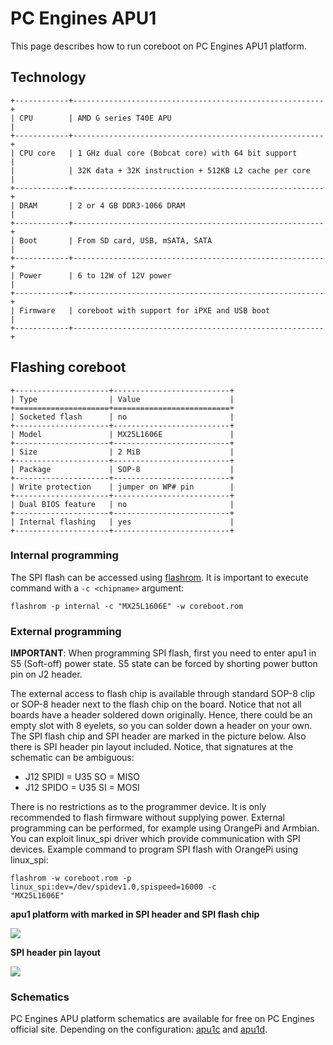 # PC Engines APU1

This page describes how to run coreboot on PC Engines APU1 platform.

## Technology

```{eval-rst}
+------------+--------------------------------------------------------+
| CPU        | AMD G series T40E APU                                  |
+------------+--------------------------------------------------------+
| CPU core   | 1 GHz dual core (Bobcat core) with 64 bit support      |
|            | 32K data + 32K instruction + 512KB L2 cache per core   |
+------------+--------------------------------------------------------+
| DRAM       | 2 or 4 GB DDR3-1066 DRAM                               |
+------------+--------------------------------------------------------+
| Boot       | From SD card, USB, mSATA, SATA                         |
+------------+--------------------------------------------------------+
| Power      | 6 to 12W of 12V power                                  |
+------------+--------------------------------------------------------+
| Firmware   | coreboot with support for iPXE and USB boot            |
+------------+--------------------------------------------------------+
```

## Flashing coreboot

```{eval-rst}
+---------------------+--------------------------+
| Type                | Value                    |
+=====================+==========================+
| Socketed flash      | no                       |
+---------------------+--------------------------+
| Model               | MX25L1606E               |
+---------------------+--------------------------+
| Size                | 2 MiB                    |
+---------------------+--------------------------+
| Package             | SOP-8                    |
+---------------------+--------------------------+
| Write protection    | jumper on WP# pin        |
+---------------------+--------------------------+
| Dual BIOS feature   | no                       |
+---------------------+--------------------------+
| Internal flashing   | yes                      |
+---------------------+--------------------------+
```

### Internal programming

The SPI flash can be accessed using [flashrom]. It is important to execute
command with a `-c <chipname>` argument:

    flashrom -p internal -c "MX25L1606E" -w coreboot.rom

### External programming

**IMPORTANT**: When programming SPI flash, first you need to enter apu1 in S5
(Soft-off) power state. S5 state can be forced by shorting power button pin on
J2 header.

The external access to flash chip is available through standard SOP-8 clip or
SOP-8 header next to the flash chip on the board. Notice that not all boards
have a header soldered down originally. Hence, there could be an empty slot with
8 eyelets, so you can solder down a header on your own. The SPI flash chip and
SPI header are marked in the picture below. Also there is SPI header pin layout
included. Notice, that signatures at the schematic can be ambiguous:
- J12 SPIDI = U35 SO = MISO
- J12 SPIDO = U35 SI = MOSI

There is no restrictions as to the programmer device. It is only recommended to
flash firmware without supplying power. External programming can be performed,
for example using OrangePi and Armbian. You can exploit linux_spi driver which
provide communication with SPI devices. Example command to program SPI flash
with OrangePi using linux_spi:

    flashrom -w coreboot.rom -p linux_spi:dev=/dev/spidev1.0,spispeed=16000 -c
    "MX25L1606E"


**apu1 platform with marked in SPI header and SPI flash chip**

![][apu1c1_flash]

**SPI header pin layout**

![][spi_header]


### Schematics

PC Engines APU platform schematics are available for free on PC Engines official
site. Depending on the configuration:
[apu1c](https://www.pcengines.ch/schema/apu1c.pdf) and
[apu1d](https://www.pcengines.ch/schema/apu1d.pdf).


[apu1c1_flash]: apu1c1.jpg
[spi_header]: apu1_spi.jpg
[flashrom]: https://flashrom.org/

